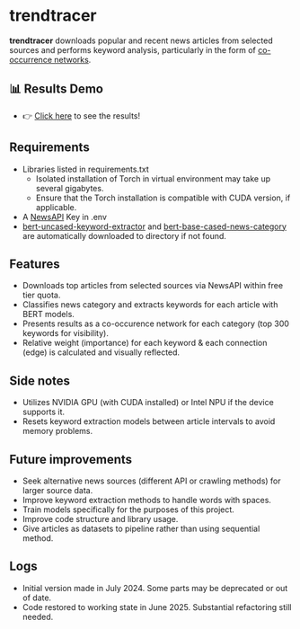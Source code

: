 # trendtracer
**trendtracer** downloads popular and recent news articles from selected sources and performs keyword analysis, particularly in the form of [co-occurrence networks](https://en.wikipedia.org/wiki/Co-occurrence_network). 

## 📊 Results Demo
- 👉 [Click here](https://donngas.github.io/trendtracer/index.html) to see the results!

## Requirements
- Libraries listed in requirements.txt
    - Isolated installation of Torch in virtual environment may take up several gigabytes.
    - Ensure that the Torch installation is compatible with CUDA version, if applicable.
- A [NewsAPI](https://newsapi.org/) Key in .env
- [bert-uncased-keyword-extractor](https://huggingface.co/yanekyuk/bert-uncased-keyword-extractor) and [bert-base-cased-news-category](https://huggingface.co/elozano/bert-base-cased-news-category/tree/main) are automatically downloaded to directory if not found.

## Features
- Downloads top articles from selected sources via NewsAPI within free tier quota.
- Classifies news category and extracts keywords for each article with BERT models.
- Presents results as a co-occurence network for each category (top 300 keywords for visibility).
- Relative weight (importance) for each keyword & each connection (edge) is calculated and visually reflected.

## Side notes
- Utilizes NVIDIA GPU (with CUDA installed) or Intel NPU if the device supports it.
- Resets keyword extraction models between article intervals to avoid memory problems.

## Future improvements
- Seek alternative news sources (different API or crawling methods) for larger source data.
- Improve keyword extraction methods to handle words with spaces.
- Train models specifically for the purposes of this project.
- Improve code structure and library usage.
- Give articles as datasets to pipeline rather than using sequential method.

## Logs
- Initial version made in July 2024. Some parts may be deprecated or out of date.
- Code restored to working state in June 2025. Substantial refactoring still needed.
